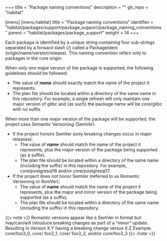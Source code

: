 +++
title = "Package naming conventions"
description = ""
gh_repo = "habitat"

[menu]
  [menu.habitat]
    title = "Package naming conventions"
    identifier = "habitat/packages/support/package_support/package_naming_conventions"
    parent = "habitat/packages/package_support"
    weight = 14
+++

Each package is identified by a unique string containing four sub-strings separated by a forward slash (/) called a PackageIdent (origin/name/version/release). This naming convention refers only to packages in the core origin.

When only one major version of the package is supported, the following guidelines should be followed:

- The value of **name** should exactly match the name of the project it represents.
- The plan file should be located within a directory of the same name in this repository. For example, a single refresh will only maintain one major version of glibc and (as such) the package name will be core/glibc with no suffix.

When more than one major version of the package will be supported, the project uses Semantic Versioning (SemVer).

- If the project honors SemVer (only breaking changes occur in major releases):
  - The value of **name** should match the name of the project it represents, plus the major version of the package being supported (as a suffix).
  - The plan file should be located within a directory of the same name (including the suffix) in this repository. For example, core/postgresql16 and/or core/postgresql17.
- If the project does not honor SemVer (referred to as Romantic Versioning or RomVer):
  - The value of **name** should match the name of the project it represents, plus the major and minor version of the package being supported (as a suffix).
  - The plan file should be located within a directory of the same name (including the suffix) in this repository.

{{< note >}}
Romantic versions appear like a SemVer in format but may/can/will introduce breaking changes as part of a “minor” update. Resulting in Version X.Y having a breaking change versus X.Z
Example: core/foo3_0, core/ foo3_1, core/ foo3_2, and/or core/foo3_3
{{< /note >}} 
